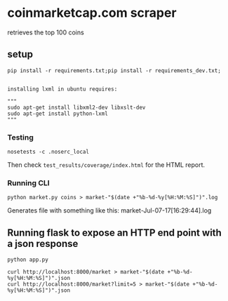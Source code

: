 coinmarketcap.com scraper
=========================
retrieves the top 100 coins

## setup

	pip install -r requirements.txt;pip install -r requirements_dev.txt;


	installing lxml in ubuntu requires:

	"""
	sudo apt-get install libxml2-dev libxslt-dev
	sudo apt-get install python-lxml
	"""

### Testing

```
nosetests -c .noserc_local
```

Then check `test_results/coverage/index.html` for the HTML report.


### Running CLI

```
python market.py coins > market-"$(date +"%b-%d-%y[%H:%M:%S]")".log
```

Generates file with something like this: market-Jul-07-17[16:29:44].log

## Running flask to expose an HTTP end point with a json response

```
python app.py

curl http://localhost:8000/market > market-"$(date +"%b-%d-%y[%H:%M:%S]")".json
curl http://localhost:8000/market?limit=5 > market-"$(date +"%b-%d-%y[%H:%M:%S]")".json
```
